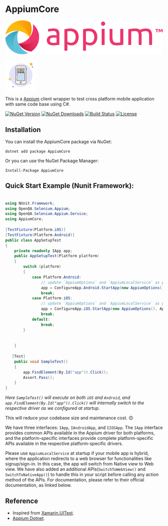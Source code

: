 # AppiumCore

![Appium](appium-logo-horiz.png)

![AppiumCore](icon.png)

This is a [Appium](https://appium.io/docs/en/latest/) client wrapper to test cross platform mobile application with same code base using C#.

[![NuGet Version](https://img.shields.io/nuget/v/AppiumCore.svg?style=flat-square)](https://www.nuget.org/packages/AppiumCore/)
[![NuGet Downloads](https://img.shields.io/nuget/dt/AppiumCore.svg?style=flat-square)](https://www.nuget.org/packages/AppiumCore/)
[![Build Status](https://github.com/VikashChauhan51/AppiumCore/actions/workflows/build.yml/badge.svg)](https://github.com/VikashChauhan51/AppiumCore/actions)
[![License](https://img.shields.io/github/license/VikashChauhan51/AppiumCore.svg?style=flat-square)](https://github.com/VikashChauhan51/AppiumCore/blob/main/LICENSE)

  ## Installation

You can install the AppiumCore package via NuGet:

```shell
dotnet add package AppiumCore
```

Or you can use the NuGet Package Manager:

```shell
Install-Package AppiumCore
```

## Quick Start Example (Nunit Framework):

```C#

using NUnit.Framework;
using OpenQA.Selenium.Appium;
using OpenQA.Selenium.Appium.Service;
using AppiumCore;

[TestFixture(Platform.iOS)]
[TestFixture(Platform.Android)]
public class AppSetupTest
{
    private readonly IApp app;
    public AppSetupTest(Platform platform)
    {
        switch (platform)
        {
            case Platform.Android:
                // update `AppiumOptions` and `AppiumLocalService` as per you requirment.
                app = ConfigureApp.Android.StartApp(new AppiumOptions(), AppiumLocalService.BuildDefaultService());
                break;
            case Platform.iOS:
                // update `AppiumOptions` and `AppiumLocalService` as per you requirment.
                app = ConfigureApp.iOS.StartApp(new AppiumOptions(), AppiumLocalService.BuildDefaultService());
                break;
            default:
                break;
        }


    }

   [Test]
    public void SampleTest()
    {
        app.FindElement(By.Id("app")).Click();
        Assert.Pass();
    }
}

```

*Here `SampleTest()` will execute on both `iOS` and `Android`, and `app.FindElement(By.Id("app")).Click()` will internally switch to the respective driver as we configured at startup.*

This will reduce your codebase size and maintenance cost. 😊


We have three interfaces: `IApp`, `IAndroidApp`, and `IIOSApp`. The `IApp` interface provides common APIs available in the Appium driver for both platforms, and the platform-specific interfaces provide complete platform-specific APIs available in the respective platform-specific drivers.


Please use `AppiumLocalService` at startup if your mobile app is hybrid, where the application redirects to a web browser for functionalities like signup/sign-in. In this case, the app will switch from Native view to Web view. We have also added an additional APIs(`SwitchToWebView()` and `SwitchToNativeApp()`) to handle this in your script before calling any action method of the APIs. For documentation, please refer to their official documentation, as linked below.


## Reference
- Inspired from [Xamarin.UITest](https://learn.microsoft.com/en-us/appcenter/test-cloud/frameworks/uitest/).
- [Appium Dotnet](https://appium.io/docs/en/latest/quickstart/test-dotnet/).
